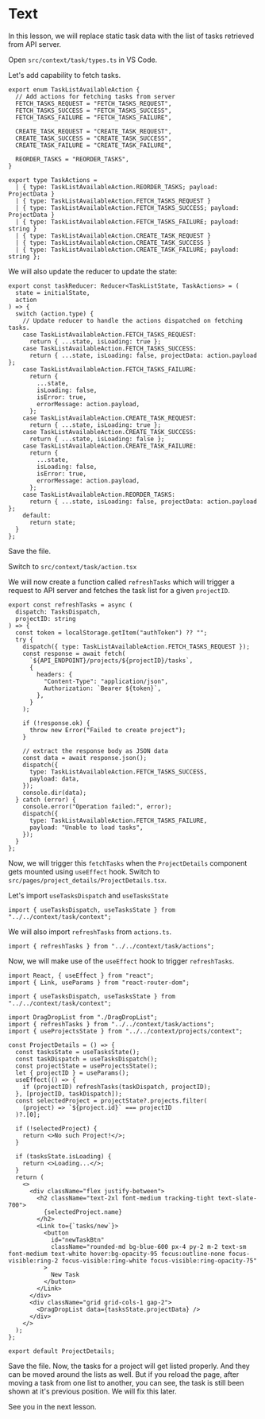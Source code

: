 # Text

In this lesson, we will replace static task data with the list of tasks retrieved from API server.

Open `src/context/task/types.ts` in VS Code.

Let's add capability to fetch tasks.

```tsx
export enum TaskListAvailableAction {
  // Add actions for fetching tasks from server
  FETCH_TASKS_REQUEST = "FETCH_TASKS_REQUEST",
  FETCH_TASKS_SUCCESS = "FETCH_TASKS_SUCCESS",
  FETCH_TASKS_FAILURE = "FETCH_TASKS_FAILURE",

  CREATE_TASK_REQUEST = "CREATE_TASK_REQUEST",
  CREATE_TASK_SUCCESS = "CREATE_TASK_SUCCESS",
  CREATE_TASK_FAILURE = "CREATE_TASK_FAILURE",

  REORDER_TASKS = "REORDER_TASKS",
}

export type TaskActions =
  | { type: TaskListAvailableAction.REORDER_TASKS; payload: ProjectData }
  | { type: TaskListAvailableAction.FETCH_TASKS_REQUEST }
  | { type: TaskListAvailableAction.FETCH_TASKS_SUCCESS; payload: ProjectData }
  | { type: TaskListAvailableAction.FETCH_TASKS_FAILURE; payload: string }
  | { type: TaskListAvailableAction.CREATE_TASK_REQUEST }
  | { type: TaskListAvailableAction.CREATE_TASK_SUCCESS }
  | { type: TaskListAvailableAction.CREATE_TASK_FAILURE; payload: string };
```

We will also update the reducer to update the state:

```tsx
export const taskReducer: Reducer<TaskListState, TaskActions> = (
  state = initialState,
  action
) => {
  switch (action.type) {
    // Update reducer to handle the actions dispatched on fetching tasks.
    case TaskListAvailableAction.FETCH_TASKS_REQUEST:
      return { ...state, isLoading: true };
    case TaskListAvailableAction.FETCH_TASKS_SUCCESS:
      return { ...state, isLoading: false, projectData: action.payload };
    case TaskListAvailableAction.FETCH_TASKS_FAILURE:
      return {
        ...state,
        isLoading: false,
        isError: true,
        errorMessage: action.payload,
      };
    case TaskListAvailableAction.CREATE_TASK_REQUEST:
      return { ...state, isLoading: true };
    case TaskListAvailableAction.CREATE_TASK_SUCCESS:
      return { ...state, isLoading: false };
    case TaskListAvailableAction.CREATE_TASK_FAILURE:
      return {
        ...state,
        isLoading: false,
        isError: true,
        errorMessage: action.payload,
      };
    case TaskListAvailableAction.REORDER_TASKS:
      return { ...state, isLoading: false, projectData: action.payload };
    default:
      return state;
  }
};
```

Save the file.

Switch to `src/context/task/action.tsx`

We will now create a function called `refreshTasks` which will trigger a request to API server and fetches the task list for a given `projectID`.

```tsx
export const refreshTasks = async (
  dispatch: TasksDispatch,
  projectID: string
) => {
  const token = localStorage.getItem("authToken") ?? "";
  try {
    dispatch({ type: TaskListAvailableAction.FETCH_TASKS_REQUEST });
    const response = await fetch(
      `${API_ENDPOINT}/projects/${projectID}/tasks`,
      {
        headers: {
          "Content-Type": "application/json",
          Authorization: `Bearer ${token}`,
        },
      }
    );

    if (!response.ok) {
      throw new Error("Failed to create project");
    }

    // extract the response body as JSON data
    const data = await response.json();
    dispatch({
      type: TaskListAvailableAction.FETCH_TASKS_SUCCESS,
      payload: data,
    });
    console.dir(data);
  } catch (error) {
    console.error("Operation failed:", error);
    dispatch({
      type: TaskListAvailableAction.FETCH_TASKS_FAILURE,
      payload: "Unable to load tasks",
    });
  }
};
```

Now, we will trigger this `fetchTasks` when the `ProjectDetails` component gets mounted using `useEffect` hook. Switch to `src/pages/project_details/ProjectDetails.tsx`.

Let's import `useTasksDispatch` and `useTasksState`

```tsx
import { useTasksDispatch, useTasksState } from "../../context/task/context";
```

We will also import `refreshTasks` from `actions.ts`.

```tsx
import { refreshTasks } from "../../context/task/actions";
```

Now, we will make use of the `useEffect` hook to trigger `refreshTasks`.

```tsx
import React, { useEffect } from "react";
import { Link, useParams } from "react-router-dom";

import { useTasksDispatch, useTasksState } from "../../context/task/context";

import DragDropList from "./DragDropList";
import { refreshTasks } from "../../context/task/actions";
import { useProjectsState } from "../../context/projects/context";

const ProjectDetails = () => {
  const tasksState = useTasksState();
  const taskDispatch = useTasksDispatch();
  const projectState = useProjectsState();
  let { projectID } = useParams();
  useEffect(() => {
    if (projectID) refreshTasks(taskDispatch, projectID);
  }, [projectID, taskDispatch]);
  const selectedProject = projectState?.projects.filter(
    (project) => `${project.id}` === projectID
  )?.[0];

  if (!selectedProject) {
    return <>No such Project!</>;
  }

  if (tasksState.isLoading) {
    return <>Loading...</>;
  }
  return (
    <>
      <div className="flex justify-between">
        <h2 className="text-2xl font-medium tracking-tight text-slate-700">
          {selectedProject.name}
        </h2>
        <Link to={`tasks/new`}>
          <button
            id="newTaskBtn"
            className="rounded-md bg-blue-600 px-4 py-2 m-2 text-sm font-medium text-white hover:bg-opacity-95 focus:outline-none focus-visible:ring-2 focus-visible:ring-white focus-visible:ring-opacity-75"
          >
            New Task
          </button>
        </Link>
      </div>
      <div className="grid grid-cols-1 gap-2">
        <DragDropList data={tasksState.projectData} />
      </div>
    </>
  );
};

export default ProjectDetails;
```

Save the file. Now, the tasks for a project will get listed properly. And they can be moved around the lists as well. But if you reload the page, after moving a task from one list to another, you can see, the task is still been shown at it's previous position. We will fix this later.

See you in the next lesson.
